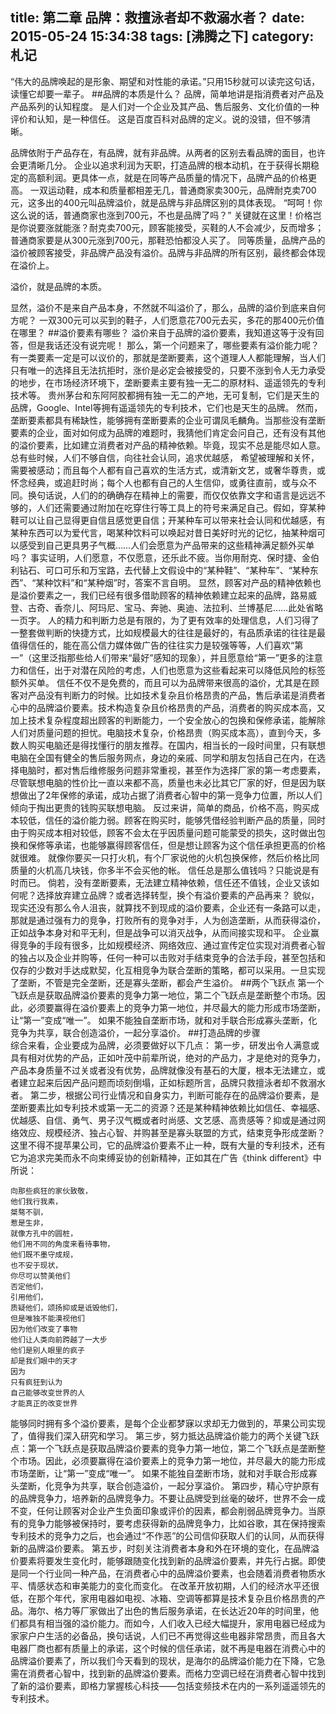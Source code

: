 title: 第二章 品牌：救擅泳者却不救溺水者？
date: 2015-05-24 15:34:38
tags: [沸腾之下]
category: 札记
---
“伟大的品牌唤起的是形象、期望和对性能的承诺。”只用15秒就可以读完这句话，读懂它却要一辈子。<!--more-->
##品牌的本质是什么？
	 品牌，简单地讲是指消费者对产品及产品系列的认知程度。
	 是人们对一个企业及其产品、售后服务、文化价值的一种评价和认知，是一种信任。
这是百度百科对品牌的定义。说的没错，但不够清晰。

品牌依附于产品存在，有品牌，就有非品牌。从两者的区别去看品牌的面目，也许会更清晰几分。
企业以追求利润为天职，打造品牌的根本动机，在于获得长期稳定的高额利润。更具体一点，就是在同等产品质量的情况下，品牌产品的价格更高。
一双运动鞋，成本和质量都相差无几，普通商家卖300元，品牌耐克卖700元，这多出的400元叫品牌溢价，就是品牌与非品牌区别的具体表现。
“呵呵！你这么说的话，普通商家也涨到700元，不也是品牌了吗？”
关键就在这里！价格岂是你说要涨就能涨？耐克卖700元，顾客能接受，买鞋的人不会减少，反而增多；普通商家要是从300元涨到700元，那鞋恐怕都没人买了。
同等质量，品牌产品的溢价被顾客接受，非品牌产品没有溢价。品牌与非品牌的所有区别，最终都会体现在溢价上。

溢价，就是品牌的本质。

显然，溢价不是来自产品本身，不然就不叫溢价了，那么，品牌的溢价到底来自何方呢？
一双300元可以买到的鞋子，人们愿意花700元去买，多花的那400元价值在哪里？
##溢价要素有哪些？
溢价来自于品牌的溢价要素，我知道这等于没有回答，但是我话还没有说完呢！
那么，第一个问题来了，哪些要素有溢价能力呢？
有一类要素一定是可以议价的，那就是垄断要素，这个道理人人都能理解，当人们只有唯一的选择且无法抗拒时，涨价是必定会被接受的，只要不涨到令人无力承受的地步，在市场经济环境下，垄断要素主要有独一无二的原材料、遥遥领先的专利技术等。
贵州茅台和东阿阿胶都拥有独一无二的产地，无可复制，它们是天生的品牌，Google、Intel等拥有遥遥领先的专利技术，它们也是天生的品牌。
然而，垄断要素都具有稀缺性，能够拥有垄断要素的企业可谓凤毛麟角。当那些没有垄断要素的企业，面对如何成为品牌的难题时，我猜他们肯定会问自己，还有没有其他的溢价要素，比如建立消费者对产品的精神依赖。毕竟，现实不总是能尽如人意。总有些时候，人们不够自信，向往社会认同，追求优越感， 希望被理解和关怀，需要被感动；而且每个人都有自己喜欢的生活方式，或清新文艺，或奢华尊贵，或怀念经典，或追赶时尚；每个人也都有自己的人生信仰，或勇往直前，或与众不同。换句话说，人们的的确确存在精神上的需要，而仅仅依靠文字和语言是远远不够的，人们还需要通过附加在吃穿住行等工具上的符号来满足自己。假如，穿某种鞋可以让自己显得更自信且感觉更自信；开某种车可以带来社会认同和优越感，有某种东西可以为爱代言，喝某种饮料可以唤起对昔日美好时光的记忆，抽某种烟可以感受到自己更具男子气概……人们会愿意为产品带来的这些精神满足额外买单吗？
事实证明，人们愿意，不仅愿意，还乐此不疲。当你用耐克、保时捷、金伯利钻石、可口可乐和万宝路，去代替上文假设中的“某种鞋”、“某种车”、“某种东西”、“某种饮料”和“某种烟”时，答案不言自明。
显然，顾客对产品的精神依赖也是溢价要素之一，我们已经有很多借助顾客的精神依赖建立起来的品牌，路易威登、古奇、香奈儿、阿玛尼、宝马、奔驰、奥迪、法拉利、兰博基尼……此处省略一页字。
人的精力和判断力总是有限的，为了更有效率的处理信息，人们习得了一整套做判断的快捷方式，比如规模最大的往往是最好的，有品质承诺的往往是最值得信任的，能在高公信力媒体做广告的往往实力是较强等等，人们喜欢“第一”（这里泛指那些给人们带来“最好”感知的现象），并且愿意给“第一”更多的注意力和信任，出于对潜在风险的考虑，人们也愿意为这些看起来可以降低风险的标签额外买单。
信任不仅不是免费的，而且可以为品牌带来很高的溢价，尤其是在顾客对产品没有判断力的时候。比如技术复杂且价格昂贵的产品，售后承诺是消费者心中的品牌溢价要素。技术构造复杂且价格昂贵的产品，消费者的购买成本高，又加上技术复杂程度超出顾客的判断能力，一个安全放心的包换和保修承诺，能解除人们对质量问题的担忧。电脑技术复杂，价格昂贵（购买成本高），直到今天，多数人购买电脑还是得找懂行的朋友推荐。在国内，相当长的一段时间里，只有联想电脑在全国有健全的售后服务网点，身边的亲戚、同学和朋友包括自己在内，在选择电脑时，都对售后维修服务问题非常重视，甚至作为选择厂家的第一考虑要素，尽管联想电脑的性价比一直以来都不高，质量也未必比其它厂家的好，但是因为联想做出了2年保修的承诺，成功占据了消费者心智中的第一竞争力位置，所以人们倾向于掏出更贵的钱购买联想电脑。
反过来讲，简单的商品，价格不高，购买成本较低，信任的溢价能力弱。顾客在购买时，能够凭借经验判断产品的质量，同时由于购买成本相对较低，顾客不会太在乎因质量问题可能蒙受的损失，这时做出包换和保修等承诺，也能够赢得顾客信任，但是想让顾客为这个信任承担更高的价格就很难。
就像你要买一只打火机，有个厂家说他的火机包换保修，然后价格比同质量的火机高几块钱，你多半不会买他的帐。
信任总是那么值钱吗？只能说是有时而已。
倘若，没有垄断要素，无法建立精神依赖，信任还不值钱，企业又该如何呢？选择放弃建立品牌？或者选择转型，换个有溢价要素的产品再来？
貌似，现实还没有那么令人沮丧，就算找不到现成的溢价要素，企业还有一条路可以走，那就是通过强有力的竞争，打败所有的竞争对手，人为创造垄断，从而获得溢价，正如战争本身对和平无利，但是战争可以消灭战争，从而间接实现和平。
企业赢得竞争的手段有很多，比如规模经济、网络效应、通过宣传定位实现对消费者心智的独占以及企业并购等，任何一种可以击败对手结束竞争的合法手段，甚至包括和仅存的少数对手达成默契，化互相竞争为联合垄断的策略，都可以采用。一旦实现了垄断，不管是完全垄断，还是寡头垄断，都会产生溢价。
##两个飞跃点
第一个飞跃点是获取品牌溢价要素的竞争力第一地位，第二个飞跃点是垄断整个市场。因此，必须要赢得在溢价要素上的竞争力第一地位，并尽最大的能力形成市场垄断，让“第一”变成“唯一”。 如果不能独自垄断市场，就和对手联合形成寡头垄断，化竞争为共享，联合创造溢价，一起分享溢价。
##打造品牌的步骤	
综合来看，企业要成为品牌，必须要做好以下几点：
第一步，研发出令人满意或具有相对优势的产品，正如叶茂中前辈所说，绝对的产品力，才是绝对的竞争力，产品本身质量不过关或者没有优势，品牌就像没有基石的大厦，根本无法建立，或者建立起来后因产品问题而顷刻倒塌，正如标题所言，品牌只救擅泳者却不救溺水者。
第二步，根据公司行业情况和自身实力，判断可能存在的品牌溢价要素，是垄断要素比如专利技术或第一无二的资源？还是某种精神依赖比如信任、幸福感、优越感、自信、勇气、男子汉气概或者时尚感、文艺感、高贵感等？抑或是通过网络效应、规模经济、独占心智、并购甚至是寡头联盟的方式，结束竞争形成垄断？
这里不得不提苹果公司，它的品牌溢价要素不止一种，既有大量的专利技术，还有它为追求完美而永不向束缚妥协的创新精神，正如其在广告《think different》中所说：

	向那些疯狂的家伙致敬，
	他们我行我素，
	桀骜不驯，
	惹是生非，
	就像方孔中的圆桩，
	他们用不同的角度来看待事物，
	他们既不墨守成规，
	也不安于现状，
	你尽可以赞美他们
	否定他们，
	引用他们，
	质疑他们，颂扬抑或是诋毁他们，
	但是唯独不能漠视他们
	因为他们改变了事物
	他们让人类向前跨越了一大步
	他们是别人眼里的疯子
	却是我们眼中的天才
	因为
	只有疯狂到认为
	自己能够改变世界的人
	才能真正的改变世界

能够同时拥有多个溢价要素，是每个企业都梦寐以求却无力做到的，苹果公司实现了，值得我们深入研究和学习。
第三步，努力抵达品牌溢价能力的两个关键飞跃点：第一个飞跃点是获取品牌溢价要素的竞争力第一地位，第二个飞跃点是垄断整个市场。因此，必须要赢得在溢价要素上的竞争力第一地位，并尽最大的能力形成市场垄断，让“第一”变成“唯一”。 如果不能独自垄断市场，就和对手联合形成寡头垄断，化竞争为共享，联合创造溢价，一起分享溢价。
第四步，精心守护原有的品牌竞争力，培养新的品牌竞争力。不要让品牌受到丝毫的破坏，世界不会一成不变，任何让顾客对企业产生负面印象或评价的因素，都会削弱品牌竞争力。当原有的竞争力能够被保持时，要考虑获得新的品牌竞争力，比如谷歌，其在保持搜索专利技术的竞争力之后，也会通过“不作恶”的公司信仰获取人们的认同，从而获得新的品牌溢价要素。
第五步，时刻关注消费者本身和外在环境的变化，在品牌溢价要素将要发生变化时，能够跟随变化找到新的品牌溢价要素，并先行占据。即使是同一个行业同一种产品，在消费者心中的品牌溢价要素，也会随着消费者物质水平、情感状态和审美能力的变化而变化。
在改革开放初期，人们的经济水平还很低，在那个年代，家用电器如电视、冰箱、空调等都算是技术复杂且价格昂贵的产品。海尔、格力等厂家做出了出色的售后服务承诺，在长达近20年的时间里，他们都具有相当强的溢价能力。而如今，人们收入已经大幅提升，家用电器已经成为家家户户生活的必备品，换句话说，人们已不再觉得这些电器非常昂贵，而且各大电器厂商也都有质量上的承诺，这个时候的信任承诺，就不再是电器在消费心中的品牌溢价要素了，所以我们今天看到的现状，是海尔的品牌溢价能力在下降，它急需在消费者心智中，找到新的品牌溢价要素。而格力空调已经在消费者心智中找到了新的溢价要素，即格力掌握核心科技——包括变频技术在内的一系列遥遥领先的专利技术。